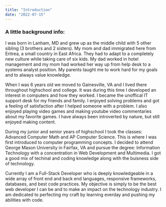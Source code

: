 ```yaml
---
title: "Introduction"
date: "2022-07-15"
---
```


### A little background info:

I was born in Lanham, MD and grew up as the middle child with 5 other sibling (3 brothers and 2 sisters).
My mom and dad immigrated here from Eritrea, a small country in East Africa. They had to adapt to a completely new culture while taking care of six kids. My dad worked in hotel management and my mom had worked her way up from help desk to a systems analyst position. My parents taught me to work hard for my goals and to always value knowledge.

When I was 6 years old we moved to Gainesville, VA and I lived there throughout highschool and college. It was during this time I developed an interest in computers and how they worked. I became the unoffical IT support desk for my friends and family. I enjoyed solving problems and got a feeling of satisfaction after I helped someone with a problem. I also enjoyed playing video games and making youtube video commentaries about my favorite games. I have always been introverted by nature, but still enjoyed making content.

During my junior and senior years of highschool I took the classes: Advanced Computer Math and AP Computer Science. This is where I was first introduced to computer programming concepts.
I decided to attend George Mason University in Fairfax, VA and pursue the degree: Information Technology with a concentration in Web Development and Multimedia. I got a good mix of techinal and coding knowledge along with the buisness side of technology.

Currently I am a Full-Stack Developer who is deeply knowledgeable in a wide array of front end and back end languages, responsive frameworks, databases, and best code practices.
My objective is simply to be the best web developer I can be and to make an impact on the technology industry. I am dedicated to perfecting my craft by learning everday and pushing my abilities with code.
